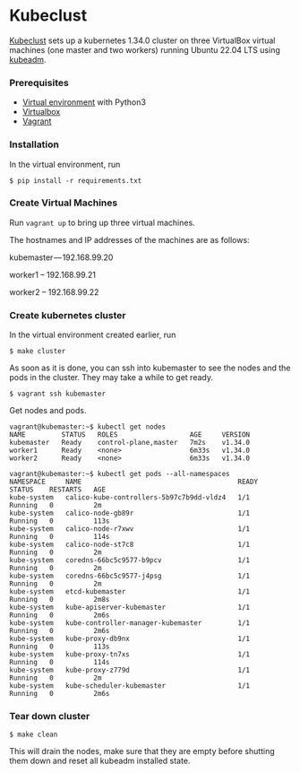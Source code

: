 # Kubeclust
[Kubeclust](https://kosyfrances.github.io/kubernetes-cluster/) sets up a kubernetes 1.34.0 cluster on three VirtualBox virtual machines (one master and two workers) running Ubuntu 22.04 LTS using [kubeadm](https://kubernetes.io/docs/reference/setup-tools/kubeadm/).

### Prerequisites
* [Virtual environment](https://docs.python.org/3/library/venv.html) with Python3
* [Virtualbox](https://www.virtualbox.org/)
* [Vagrant](https://www.vagrantup.com/)

### Installation
In the virtual environment, run
```
$ pip install -r requirements.txt
```

### Create Virtual Machines
Run `vagrant up` to bring up three virtual machines.

The hostnames and IP addresses of the machines are as follows:

kubemaster — 192.168.99.20

worker1 – 192.168.99.21

worker2 – 192.168.99.22

### Create kubernetes cluster
In the virtual environment created earlier, run
```
$ make cluster
```
As soon as it is done, you can ssh into kubemaster to see the nodes and the pods in the cluster. They may take a while to get ready.
```
$ vagrant ssh kubemaster
```

Get nodes and pods.
```
vagrant@kubemaster:~$ kubectl get nodes
NAME         STATUS   ROLES                  AGE     VERSION
kubemaster   Ready    control-plane,master   7m2s    v1.34.0
worker1      Ready    <none>                 6m33s   v1.34.0
worker2      Ready    <none>                 6m33s   v1.34.0

vagrant@kubemaster:~$ kubectl get pods --all-namespaces
NAMESPACE     NAME                                       READY   STATUS    RESTARTS   AGE
kube-system   calico-kube-controllers-5b97c7b9dd-vldz4   1/1     Running   0          2m
kube-system   calico-node-gb89r                          1/1     Running   0          113s
kube-system   calico-node-r7xwv                          1/1     Running   0          114s
kube-system   calico-node-st7c8                          1/1     Running   0          2m
kube-system   coredns-66bc5c9577-b9pcv                   1/1     Running   0          2m
kube-system   coredns-66bc5c9577-j4psg                   1/1     Running   0          2m
kube-system   etcd-kubemaster                            1/1     Running   0          2m8s
kube-system   kube-apiserver-kubemaster                  1/1     Running   0          2m6s
kube-system   kube-controller-manager-kubemaster         1/1     Running   0          2m6s
kube-system   kube-proxy-db9nx                           1/1     Running   0          113s
kube-system   kube-proxy-tn7xs                           1/1     Running   0          114s
kube-system   kube-proxy-z779d                           1/1     Running   0          2m
kube-system   kube-scheduler-kubemaster                  1/1     Running   0          2m6s
```

### Tear down cluster
```
$ make clean
```
This will drain the nodes, make sure that they are empty before shutting them down and reset all kubeadm installed state.

